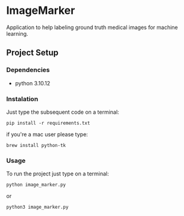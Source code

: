 # ImageMarker
Application to help labeling ground truth medical images for machine learning.
## Project Setup
### Dependencies
 - python 3.10.12
### Instalation
Just type the subsequent code on a terminal:
```
pip install -r requirements.txt
```
if you're a mac user please type:
```
brew install python-tk
```

### Usage
To run the project just type on a terminal:
```
python image_marker.py
```
or
```
python3 image_marker.py
```